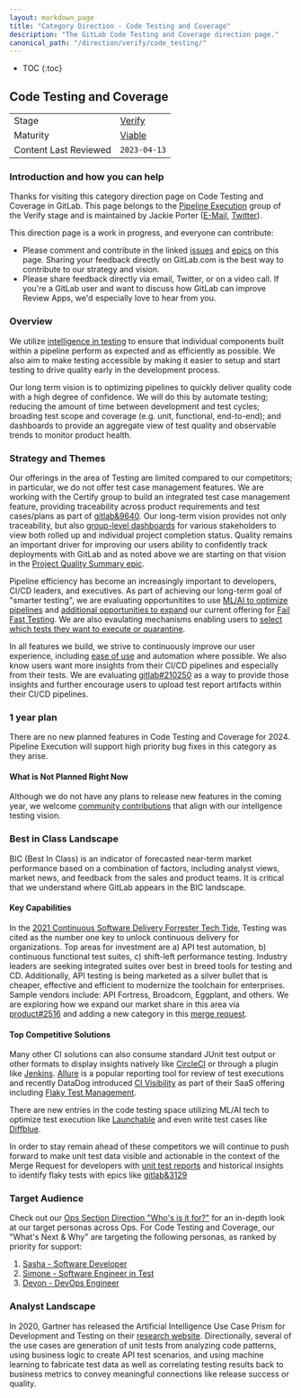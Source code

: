 ```yaml
---
layout: markdown_page
title: "Category Direction - Code Testing and Coverage"
description: "The GitLab Code Testing and Coverage direction page."
canonical_path: "/direction/verify/code_testing/"
---
```


- TOC
{:toc}


## Code Testing and Coverage

| | |
| --- | --- |
| Stage | [Verify](/direction/verify/) |
| Maturity | [Viable](/direction/maturity/) |
| Content Last Reviewed | `2023-04-13` |


### Introduction and how you can help

Thanks for visiting this category direction page on Code Testing and Coverage in GitLab. This page belongs to the [Pipeline Execution](/handbook/product/categories/#pipeline-execution-group) group of the Verify stage and is maintained by Jackie Porter ([E-Mail](mailto:<jporter@gitlab.com>), [Twitter](https://twitter.com/JRMeshell)).

This direction page is a work in progress, and everyone can contribute:

- Please comment and contribute in the linked [issues](https://gitlab.com/gitlab-org/gitlab/-/issues/?sort=updated_desc&state=opened&label_name%5B%5D=Category%3AReview%20Apps) and [epics](https://gitlab.com/groups/gitlab-org/-/epics?state=opened&page=1&sort=start_date_desc&label_name[]=Category:Review+Apps) on this page. Sharing your feedback directly on GitLab.com is the best way to contribute to our strategy and vision.
- Please share feedback directly via email, Twitter, or on a video call. If you're a GitLab user and want to discuss how GitLab can improve Review Apps, we'd especially love to hear from you.

### Overview
We utilize [intelligence in testing](https://gitlab.com/groups/gitlab-org/-/epics/9638) to ensure that individual components built within a pipeline perform as expected and as efficiently as possible. We also aim to make testing accessible by making it easier to setup and start testing to drive quality early in the development process. 

Our long term vision is to optimizing pipelines to quickly deliver quality code with a high degree of confidence. We will do this by automate testing; reducing the amount of time between development and test cycles; broading test scope and coverage (e.g. unit, functional, end-to-end); and dashboards to provide an aggregate view of test quality and observable trends to monitor product health. 

### Strategy and Themes
Our offerings in the area of Testing are limited compared to our competitors; in particular, we do not offer test case management features. We are working with the Certify group to build an integrated test case management feature, providing traceability across product requirements and test cases/plans as part of [gitlab&9640](https://gitlab.com/groups/gitlab-org/-/epics/9640). Our long-term vision provides not only traceability, but also [group-level dashboards](https://gitlab.com/gitlab-org/gitlab/-/issues/388359) for various stakeholders to view both rolled up and individual project completion status. Quality remains an important driver for improving our users ability to confidently track deployments with GitLab and as noted above we are starting on that vision in the [Project Quality Summary epic](https://gitlab.com/groups/gitlab-org/-/epics/5430). 

Pipeline efficiency has become an increasingly important to developers, CI/CD leaders, and executives. As part of achieving our long-term goal of "smarter testing", we are evaluating opportunitites to use [ML/AI to optimize pipelines](https://gitlab.com/gitlab-org/gitlab/-/issues/388531) and [additional opportunities to expand](https://gitlab.com/groups/gitlab-org/-/epics/9643) our current offering for [Fail Fast Testing](https://docs.gitlab.com/ee/ci/testing/fail_fast_testing.html). We are also evaulating mechanisms enabling users to [select which tests they want to execute or quarantine](https://gitlab.com/groups/gitlab-org/-/epics/9651). 

In all features we build, we strive to continuously improve our user experience, including [ease of use](https://gitlab.com/gitlab-org/gitlab/-/issues/366347) and automation where possible. We also know users want more insights from their CI/CD pipelines and especially from their tests. We are evaluating [gitlab#210250](https://gitlab.com/gitlab-org/gitlab/-/issues/210250) as a way to provide those insights and further encourage users to upload test report artifacts within their CI/CD pipelines.

### 1 year plan
There are no new planned features in Code Testing and Coverage for 2024. Pipeline Execution will support high priority bug fixes in this category as they arise. 

<!--#### What is next for us -->
<!-- This is a 3 month look ahead for the next iteration that you have planned for the category. This section must provide links to issues or
or to [epics](https://about.gitlab.com/handbook/product/product-processes/#epics-for-a-single-iteration) that are scoped to a single iteration. Please do not link to epics encompass a vision that is a longer horizon and don't lay out an iteration plan. -->

<!--#### What we are currently working on -->
<!-- Scoped to the current month. This section can contain the items that you choose to highlight on the kickoff call. Only link to issues, not Epics.  -->

<!--#### What we recently completed -->
<!-- Lookback limited to 3 months. Link to the relevant issues or release post items. -->

#### What is Not Planned Right Now
<!--  Often it's just as important to talk about what you're not doing as it is to
discuss what you are. This section should include items that people might hope or think
we are working on as part of the category, but aren't, and it should help them understand why that's the case.
Also, thinking through these items can often help you catch something that you should
in fact do. We should limit this to a few items that are at a high enough level so
someone with not a lot of detailed information about the product can understand -->
Although we do not have any plans to release new features in the coming year, we welcome [community contributions](https://about.gitlab.com/community/contribute/) that align with our intellgence testing vision.

### Best in Class Landscape
<!-- Blanket description consistent across all pages that clarifies what GitLab means when we say "best in class" -->

BIC (Best In Class) is an indicator of forecasted near-term market performance based on a combination of factors, including analyst views, market news, and feedback from the sales and product teams. It is critical that we understand where GitLab appears in the BIC landscape.

#### Key Capabilities 
In the [2021 Continuous Software Delivery Forrester Tech Tide](https://www.forrester.com/report/The+Forrester+Tech+Tide+Continuous+Software+Delivery+Q1+2021/-/E-RES161669), Testing was cited as the number one key to unlock continuous delivery for organizations. Top areas for investment are a) API test automation, b) continuous functional test suites, c) shift-left performance testing. Industry leaders are seeking integrated suites over best in breed tools for testing and CD. Additionally, API testing is being marketed as a silver bullet that is cheaper, effective and efficient to modernize the toolchain for enterprises. Sample vendors include: API Fortress, Broadcom, Eggplant, and  others. We are exploring how we expand our market share in this area via [product#2516](https://gitlab.com/gitlab-com/Product/-/issues/2516) and adding a new category in this [merge request](https://gitlab.com/gitlab-com/www-gitlab-com/-/merge_requests/80183). 

<!--#### Roadmap-->
<!-- Key deliverables we're focusing on to build a BIC solution. List the epics by title and link to the epic in GitLab. Minimize additional description here so that the epics can remain the SSOT. This may be duplicative to the 1 year section however for some categories the key deliverables required to become the BIC solution will extend beyond one year and we want to capture all of the gaps. Moreover, the 1 year section may contain work that is not directly related to closing gaps if we are already the BIC or if we are differentiating ourselves.-->

#### Top Competitive Solutions
Many other CI solutions can also consume standard JUnit test output or other formats to display insights natively like [CircleCI](https://circleci.com/docs/2.0/collect-test-data/) or through a plugin like [Jenkins](https://plugins.jenkins.io/junit). [Allure](https://demo.qameta.io/allure/) is a popular reporting tool for review of test executions and recently DataDog introduced [CI Visibility](https://docs.datadoghq.com/continuous_integration/) as part of their SaaS offering including [Flaky Test Management](https://docs.datadoghq.com/continuous_integration/guides/flaky_test_management/).

There are new entries in the code testing space utilizing ML/AI tech to optimize test execution like [Launchable](https://launchableinc.com/solution/) and even write test cases like [Diffblue](https://www.diffblue.com/).

In order to stay remain ahead of these competitors we will continue to push forward to make unit test data visible and actionable in the context of the Merge Request for developers with [unit test reports](https://docs.gitlab.com/ee/ci/unit_test_reports.html#viewing-unit-test-reports-on-gitlab) and historical insights to identify flaky tests with epics like [gitlab&3129](https://gitlab.com/groups/gitlab-org/-/epics/3129)

### Target Audience
Check out our [Ops Section Direction "Who's is it for?"](/direction/ops/#who-is-it-for) for an in-depth look at our target personas across Ops. For Code Testing and Coverage, our "What's Next & Why" are targeting the following personas, as ranked by priority for support: 
1. [Sasha - Software Developer](https://about.gitlab.com/handbook/product/personas/#sasha-software-developer)
1. [Simone - Software Engineer in Test](https://about.gitlab.com/handbook/product/personas/#simone-software-engineer-in-test)
1. [Devon - DevOps Engineer](https://about.gitlab.com/handbook/product/personas/#devon-devops-engineer)

<!--### Pricing and Packaging-->
<!-- 
-->

### Analyst Landscape
In 2020, Gartner has released the Artificial Intelligence Use Case Prism for Development and Testing on their [research website](https://www.gartner.com/en/documents/3994888/infographic-artificial-intelligence-use-case-prism-for-d). Directionally, several of the use cases are generation of unit tests from analyzing code patterns, using business logic to create API test scenarios, and using machine learning to fabricate test data as well as correlating testing results back to business metrics to convey meaningful connections like release success or quality. 

